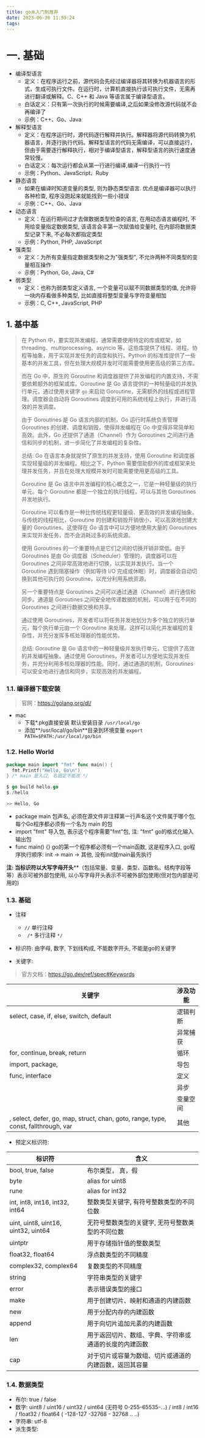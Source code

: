 ```yaml
---
title: go从入门到放弃
date: 2023-06-30 11:59:24
tags:
---
```


# 一. 基础

- 编译型语言
  - 定义：在程序运行之前，源代码会先经过编译器将其转换为机器语言的形式，生成可执行文件。在运行时，计算机直接执行该可执行文件，无需再进行翻译或解释。C、C++ 和 Java 等语言属于编译型语言。
  - 白话定义：只有第一次执行的时候需要编译,之后如果没修改源代码就不会再编译了
  - 示例：C++、Go、Java
- 解释型语言
  - 定义：在程序运行时，源代码逐行解释并执行。解释器将源代码转换为机器语言，并逐行执行代码。解释型语言的代码无需编译，可以直接运行，但由于需要逐行解释执行，相对于编译型语言，解释型语言的执行速度通常较慢。
  - 白话定义：每次运行都会从第一行进行编译,编译一行执行一行
  - 示例：Python、JavaScript、Ruby 
- 静态语言
  - 如果在编译时知道变量的类型, 则为静态类型语言. 优点是编译器可以执行各种检查, 程序没跑起来就能找到一些小错误
  - 示例：C++、Go、Java 
- 动态语言
  - 定义：在运行期间过才去做数据类型检查的语言, 在用动态语言编程时, 不用给变量指定数据类型, 该语言会丰第一次赋值给变量时, 在内部将数据类型记录下来, 不必每次都指定类型
  - 示例：Python, PHP,  JavaScript
- 强类型
  - 定义：为所有变量指定数据类型称之为"强类型", 不允许两种不同类型的变量相互操作
  - 示例：Python, Go, Java, C#
- 弱类型
  - 定义：也称为弱类型定义语言, 一个变量可以赋不同数据类型的值, 允许将一块内存看做多种类型, 比如直接将整型变量与字符变量相加
  - 示例：C, C++, JavaScript, PHP

## 1. 基中基

> 在 Python 中，要实现并发编程，通常需要使用特定的库或框架，如 threading、multiprocessing、asyncio 等。这些库提供了线程、进程、协程等抽象，用于实现并发任务的调度和执行。Python 的标准库提供了一些基本的并发工具，但在处理大规模并发时可能需要使用更高级的第三方库。
>
> 而在 Go 中，原生的 Goroutine 和调度器提供了并发编程的内置支持，不需要依赖额外的框架或库。Goroutine 是 Go 语言提供的一种轻量级的并发执行单元，通过使用关键字 `go` 来启动 Goroutine，无需额外的线程或进程管理。调度器会自动将 Goroutines 调度到可用的系统线程上执行，并进行高效的并发调度。
>
> 由于 Goroutines 是 Go 语言内部的机制，Go 运行时系统负责管理 Goroutines 的创建、调度和销毁，使得并发编程在 Go 中变得非常简单和高效。此外，Go 还提供了通道（Channel）作为 Goroutines 之间进行通信和同步的机制，进一步简化了并发编程的复杂性。
>
> 总结:  Go 在语言本身就提供了原生的并发支持，使用 Goroutine 和调度器实现轻量级的并发编程。相比之下，Python 需要借助额外的库或框架来处理并发任务，并且在处理大规模并发时可能需要使用更高级的工具。
>
> Goroutine 是 Go 语言中并发编程的核心概念之一，它是一种轻量级的执行单元。每个 Goroutine 都是一个独立的执行线程，可以与其他 Goroutines 并发地执行。
>
> Goroutine 可以看作是一种比传统线程更轻量级、更高效的并发编程抽象。与传统的线程相比，Goroutine 的创建和销毁开销很小，可以高效地创建大量的 Goroutines。这使得在 Go 语言中可以方便地使用大量的 Goroutines 来实现并发任务，而不会消耗过多的系统资源。
>
> 使用 Goroutines 的一个重要特点是它们之间的切换开销非常低。由于 Goroutines 是由 Go 调度器（Scheduler）管理的，调度器可以在 Goroutines 之间非常高效地进行切换，以实现并发执行。当一个 Goroutine 遇到阻塞操作（例如等待 I/O 完成或休眠）时，调度器会自动切换到其他可执行的 Goroutine，以充分利用系统资源。
>
> 另一个重要特点是 Goroutines 之间可以通过通道（Channel）进行通信和同步。通道是 Goroutines 之间安全地传递数据的机制，可以用于在不同的 Goroutines 之间进行数据交换和共享。
>
> 通过使用 Goroutines，开发者可以将任务并发地划分为多个独立的执行单元，每个执行单元由一个 Goroutine 来处理。这样可以简化并发编程的复杂性，并充分发挥多核处理器的性能优势。
>
> 总结: Goroutine 是 Go 语言中的一种轻量级并发执行单元，它提供了高效的并发编程抽象。通过使用 Goroutines，开发者可以方便地实现并发任务，并充分利用多核处理器的性能。同时，通过通道的机制，Goroutines 可以安全地进行通信和同步，实现高效的并发编程。



### 1.1. 编译器下载安装

> 官网：https://golang.org/dl/

- mac
  - 下载*.pkg直接安装 默认安装目录 `/usr/local/go`
  - 添加**/usr/local/go/bin**目录到环境变量 `export PATH=$PATH:/usr/local/go/bin`

### 1.2. Hello World

```go
package main import "fmt" func main() {   
  fmt.Printf("Hello, Go\n") 
} /* main 是入口, 名固定不能改 */

$ go build hello.go 
$./hello 

>> Hello, Go
```

- package main 包声名, 必须在源文件非注释第一行声名这个文件属于哪个包, 每个Go程序都必须有一个名为 main 的包
- import "fmt" 导入包, 表示这个程序需要"fmt"包, 注: "fmt" go的格式化输入输出包
- func main() {} go的第一个程序都必须有一个main函数, 这是程序入口, go程序执行顺序: init -> main -> 其他, 没有init就main最先执行

**注: 当标识符以大写字母开头****（包括常量、变量、类型、函数名、结构字段等等）表示可被外部包使用, 以小写字母开头表示不可被外部包使用(但对包内部是可用的)

### 1.3. 基础

- 注释
  - `//` 单行注释
  - ` /*` 多行注释 `*/`

- 标识符: 由字母, 数字, 下划线构成, 不能数字开头, 不能是go的关键字
- 关键字:

> 官方文档：https://go.dev/ref/spec#Keywords

| 关键字                                                       | 涉及功能 |
| ------------------------------------------------------------ | -------- |
| select, case, if, else, switch, default                      | 逻辑判断 |
|                                                              | 异常捕获 |
| for, continue, break, return                                 | 循环     |
| import, package,                                             | 导包     |
| func, interface                                              | 定义     |
|                                                              | 异步     |
|                                                              | 变量空间 |
| , select, defer, go, map, struct, chan, goto, range, type, const, fallthrough, var | 其他     |

- 预定义标识符:

| 标识符                              | 含义                                                   |
| ----------------------------------- | ------------------------------------------------------ |
| bool, true, false                   | 布尔类型， 真，假                                      |
| byte                                | alias for uint8                                        |
| rune                                | alias for int32                                        |
| int, int8, int16, int32, int64      | 整数类型关键字, 有符号整数类型的不同位数               |
| uint, uint8, uint16, uint32, uint64 | 无符号整数类型的关键字, 无符号整数类型的不同位数       |
| uintptr                             | 用于存储指针值的整数类型                               |
| float32, float64                    | 浮点数类型的不同精度                                   |
| complex32, complex64                | 复数类型的不同精度                                     |
| string                              | 字符串类型的关键字                                     |
| error                               | 表示错误类型的接口                                     |
| make                                | 用于创建切片、映射和通道的内建函数                     |
| new                                 | 用于分配内存的内建函数                                 |
| append                              | 用于向切片追加元素的内建函数                           |
| len                                 | 用于返回切片、数组、字典、字符串或通道的长度的内建函数 |
| cap                                 | 对于切片或容量为数组、切片或通道的内建函数，返回其容量 |

### 1.4. 数据类型

- 布尔: true / false
- 数字: uint8 / uint16 / uint32 / uint64 (无符号 0-255-65535-...) / int8 / int16 / float32 / float64 ( -128-127 -32768 - 32768 .. ..)
- 字符串: utf-8
- 派生类型: 
